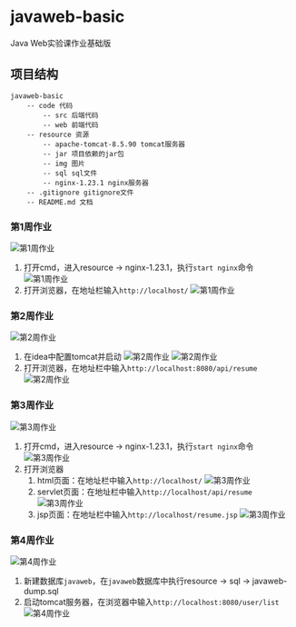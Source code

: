 # javaweb-basic
Java Web实验课作业基础版

## 项目结构

```
javaweb-basic
    -- code 代码
        -- src 后端代码
        -- web 前端代码
    -- resource 资源
        -- apache-tomcat-8.5.90 tomcat服务器
        -- jar 项目依赖的jar包
        -- img 图片
        -- sql sql文件
        -- nginx-1.23.1 nginx服务器
    -- .gitignore gitignore文件
    -- README.md 文档
```

### 第1周作业

![第1周作业](https://github.com/zhanglingxi777/javaweb-basic/blob/main/resource/img/1.png)
1. 打开cmd，进入resource -> nginx-1.23.1，执行`start nginx`命令
![第1周作业](https://github.com/zhanglingxi777/javaweb-basic/blob/main/resource/img/1.1.png)
2. 打开浏览器，在地址栏输入`http://localhost/`
![第1周作业](https://github.com/zhanglingxi777/javaweb-basic/blob/main/resource/img/1.2.png)

### 第2周作业

![第2周作业](https://github.com/zhanglingxi777/javaweb-basic/blob/main/resource/img/2.png)
1. 在idea中配置tomcat并启动
![第2周作业](https://github.com/zhanglingxi777/javaweb-basic/blob/main/resource/img/2.1.png)
![第2周作业](https://github.com/zhanglingxi777/javaweb-basic/blob/main/resource/img/2.2.png)
2. 打开浏览器，在地址栏中输入`http://localhost:8080/api/resume`
![第2周作业](https://github.com/zhanglingxi777/javaweb-basic/blob/main/resource/img/2.3.png)

### 第3周作业

![第3周作业](https://github.com/zhanglingxi777/javaweb-basic/blob/main/resource/img/3.png)
1. 打开cmd，进入resource -> nginx-1.23.1，执行`start nginx`命令
![第3周作业](https://github.com/zhanglingxi777/javaweb-basic/blob/main/resource/img/1.1.png)
2. 打开浏览器
   1. html页面：在地址栏中输入`http://localhost/`
    ![第3周作业](https://github.com/zhanglingxi777/javaweb-basic/blob/main/resource/img/1.2.png)
   2. servlet页面：在地址栏中输入`http://localhost/api/resume`
    ![第3周作业](https://github.com/zhanglingxi777/javaweb-basic/blob/main/resource/img/3.1.png)
   3. jsp页面：在地址栏中输入`http://localhost/resume.jsp`
    ![第3周作业](https://github.com/zhanglingxi777/javaweb-basic/blob/main/resource/img/3.2.png)

### 第4周作业

![第4周作业](https://github.com/zhanglingxi777/javaweb-basic/blob/main/resource/img/4.png)
1. 新建数据库`javaweb`，在`javaweb`数据库中执行resource -> sql -> javaweb-dump.sql
2. 启动tomcat服务器，在浏览器中输入`http://localhost:8080/user/list`
![第4周作业](https://github.com/zhanglingxi777/javaweb-basic/blob/main/resource/img/4.1.png)
